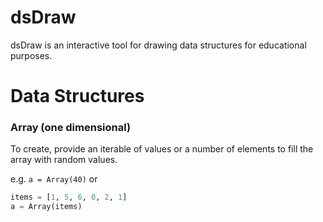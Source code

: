 # dsDraw

dsDraw is an interactive tool for drawing data structures for educational purposes.

# Data Structures

  ### Array (one dimensional)
  To create, provide an iterable of values or a number of elements to fill the array with random values.
  
  e.g.
  `a = Array(40)`
  or
  ```python
  items = [1, 5, 6, 0, 2, 1]
  a = Array(items)
  ```
